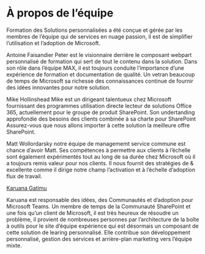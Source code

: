# <a name="about-the-team"></a>À propos de l’équipe

Formation des Solutions personnalisées a été conçue et gérée par les membres de l’équipe qui de services en nuage passion, il est de simplifier l’utilisation et l’adoption de Microsoft.  

Antoine Faisandier Peter est le visionnaire derrière le composant webpart personnalisé de formation qui sert de tout le contenu dans la solution. Dans son rôle dans l’équipe MAX, il est toujours conduite l’importance d’une expérience de formation et documentation de qualité.  Un vetran beaucoup de temps de Microsoft sa richesse des connaissances continue de fournir des idées innovantes pour notre solution.  

Mike Hollinshead Mike est un dirigeant talentueux chez Microsoft fournissant des programmes utilisation directe lecteur de solutions Office 365, actuellement pour le groupe de produit SharePoint.  Son undertanding approfondie des besoins des clients combinée à sa charte pour SharePoint Assurez-vous que nous allons importer à cette solution la meilleure offre SharePoint. 

Matt Wollordarsky notre équipe de managememt service commune est chance d’avoir Matt.  Ses compétences à permettre aux clients à l’échelle sont également expérimentés tout au long de sa durée chez Microsoft où il a toujours remis valeur pour nos clients.  Il nous fournit des stratégies de & excellente comme il dirige notre champ l’activation et à l’échelle d’adoption flux de travail.  

[Karuana Gatimu](https://linkedin.com/in/KaruanaGatimu)

Karuana est responsable des idées, des Communautés et d’adoption pour Microsoft Teams.  Un membre de temps de la Communauté SharePoint et une fois qu’un client de Microsoft, il est très heureux de résoudre un problème, il provient de nombreuses personnes par l’architecture de la boîte à outils pour le site d’équipe expérience qui est désormais un composant de cette solution de learing personnalisé.  Elle contribue son développement personnalisé, gestion des services et arrière-plan marketing vers l’équipe mixte.  

